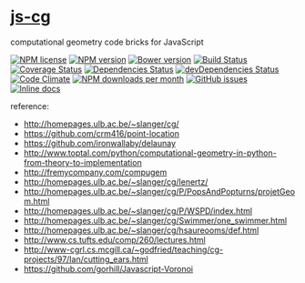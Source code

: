 [js-cg](http://aureooms.github.io/js-cg)
==

computational geometry code bricks for JavaScript

[![NPM license](http://img.shields.io/npm/l/aureooms-js-cg.svg?style=flat)](https://raw.githubusercontent.com/aureooms/js-cg/master/LICENSE)
[![NPM version](http://img.shields.io/npm/v/aureooms-js-cg.svg?style=flat)](https://www.npmjs.org/package/aureooms-js-cg)
[![Bower version](http://img.shields.io/bower/v/aureooms-js-cg.svg?style=flat)](http://bower.io/search/?q=aureooms-js-cg)
[![Build Status](http://img.shields.io/travis/aureooms/js-cg.svg?style=flat)](https://travis-ci.org/aureooms/js-cg)
[![Coverage Status](http://img.shields.io/coveralls/aureooms/js-cg.svg?style=flat)](https://coveralls.io/r/aureooms/js-cg)
[![Dependencies Status](http://img.shields.io/david/aureooms/js-cg.svg?style=flat)](https://david-dm.org/aureooms/js-cg#info=dependencies)
[![devDependencies Status](http://img.shields.io/david/dev/aureooms/js-cg.svg?style=flat)](https://david-dm.org/aureooms/js-cg#info=devDependencies)
[![Code Climate](http://img.shields.io/codeclimate/github/aureooms/js-cg.svg?style=flat)](https://codeclimate.com/github/aureooms/js-cg)
[![NPM downloads per month](http://img.shields.io/npm/dm/aureooms-js-cg.svg?style=flat)](https://www.npmjs.org/package/aureooms-js-cg)
[![GitHub issues](http://img.shields.io/github/issues/aureooms/js-cg.svg?style=flat)](https://github.com/aureooms/js-cg/issues)
[![Inline docs](http://inch-ci.org/github/aureooms/js-cg.svg?branch=master&style=shields)](http://inch-ci.org/github/aureooms/js-cg)


reference:
 - http://homepages.ulb.ac.be/~slanger/cg/
 - https://github.com/crm416/point-location
 - https://github.com/ironwallaby/delaunay
 - http://www.toptal.com/python/computational-geometry-in-python-from-theory-to-implementation
 - http://fremycompany.com/compugem
 - http://homepages.ulb.ac.be/~slanger/cg/lenertz/
 - http://homepages.ulb.ac.be/~slanger/cg/P/PopsAndPopturns/projetGeom.html
 - http://homepages.ulb.ac.be/~slanger/cg/P/WSPD/index.html
 - http://homepages.ulb.ac.be/~slanger/cg/Swimmer/one_swimmer.html
 - http://homepages.ulb.ac.be/~slanger/cg/hsaureooms/def.html
 - http://www.cs.tufts.edu/comp/260/lectures.html
 - http://www-cgrl.cs.mcgill.ca/~godfried/teaching/cg-projects/97/Ian/cutting_ears.html
 - https://github.com/gorhill/Javascript-Voronoi

